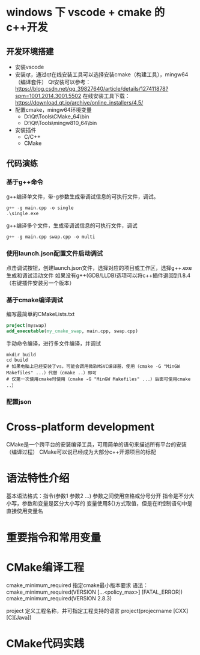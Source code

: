 # windows 下 vscode + cmake 的 c++开发

## 开发环境搭建
- 安装vscode
- 安装qt，通过qt在线安装工具可以选择安装cmake（构建工具），mingw64（编译套件）
Qt安装可以参考：https://blog.csdn.net/qq_39827640/article/details/127411878?spm=1001.2014.3001.5502
在线安装工具下载：https://download.qt.io/archive/online_installers/4.5/
- 配置cmake，mingw64环境变量
  - D:\Qt\Tools\CMake_64\bin
  - D:\Qt\Tools\mingw810_64\bin
- 安装插件
  - C/C++
  - CMake

## 代码演练

### 基于g++命令
g++编译单文件，带-g参数生成带调试信息的可执行文件，调试。
```cpp
g++ -g main.cpp -o single
.\single.exe
```
g++编译多个文件，生成带调试信息的可执行文件，调试
```cpp
g++ -g main.cpp swap.cpp -o multi
```


### 使用launch.json配置文件启动调试
点击调试按钮，创建launch.json文件，选择对应的项目或工作区，选择g++.exe生成和调试活动文件
如果没有g++(GDB/LLDB)选项可以将c++插件退回到1.8.4（右键插件安装另一个版本）
### 基于cmake编译调试
编写最简单的CMakeLists.txt
```cmake
project(myswap)
add_executable(my_cmake_swap, main.cpp, swap.cpp)
```
手动命令编译，进行多文件编译，并调试
```
mkdir build
cd build
# 如果电脑上已经安装了vs，可能会调用微软MSVC编译器，使用（cmake -G "MinGW Makefiles" ...）代替（cmake ..）即可
# 仅第一次使用cmake时使用（cmake -G "MinGW Makefiles" ...）后面可使用cmake ..）
```
### 配置json


# Cross-platform development
CMake是一个跨平台的安装编译工具，可用简单的语句来描述所有平台的安装（编译过程）
CMake可以说已经成为大部分c++开源项目的标配

# 语法特性介绍
基本语法格式：指令(参数1 参数2 ...)
参数之间使用空格或分号分开
指令是不分大小写，参数和变量是区分大小写的
变量使用${}方式取值，但是在if控制语句中是直接使用变量名
# 重要指令和常用变量

# CMake编译工程
cmake_minimum_required 指定cmake最小版本要求
语法：cmake_minimum_required(VERSION <min>[...<policy_max>] [FATAL_ERROR])
cmake_minimum_required(VERSION 2.8.3)

project 定义工程名称，并可指定工程支持的语言
project(projecrname [CXX][C][Java])
# CMake代码实践